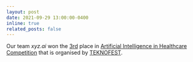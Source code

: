 ```yaml
---
layout: post
date: 2021-09-29 13:00:00-0400
inline: true
related_posts: false
---
```

Our team *xyz.ai* won the [3rd](https://sbsgm.saglik.gov.tr/TR-85717/teknofestte-saglik-var.html) place in [Artificial Intelligence in Healthcare Competition](https://teknofest.org/en/competitions/competition/34) that is organised by [TEKNOFEST](https://teknofest.org/).

